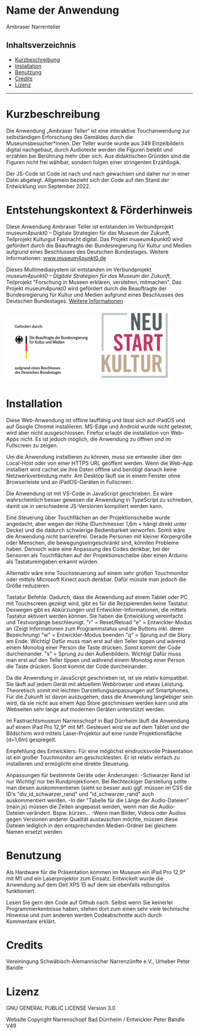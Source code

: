 # Name der Anwendung
Ambraser Narrenteller

## Inhaltsverzeichnis

* [Kurzbeschreibung](#Kurzbeschreibung)
* [Installation](#Installation)
* [Benutzung](#Benutzung)
* [Credits](#Credits)
* [Lizenz](#Lizenz)


--------------------------------------------------------------------------------------------------------------------------------------
# Kurzbeschreibung
Die Anwendung „Ambraser Teller“ ist eine interaktive Touchanwendung zur selbständigen Erforschung des Gemäldes durch die Museumsbesucher*innen. Der Teller wurde wurde aus 349 Einzelbildern digital nachgebaut, durch Audiotexte werden die Figuren belebt und erzählen bei Berührung mehr über sich. Aus didaktischen Gründen sind die Figuren nicht frei wählbar, sondern folgen einer stringenten Erzähllogik.  

Der JS-Code ist Code ist nach und nach gewachsen und daher nur in einer Datei abgelegt. Allgemein bezieht sich der Code auf den Stand der Entwicklung von September 2022. 

# Entstehungskontext & Förderhinweis
Diese Anwendung Ambraser Teller ist entstanden im Verbundprojekt museum4punkt0 – Digitale Strategien für das Museum der Zukunft, Teilprojekt Kulturgut Fastnacht digital. Das Projekt museum4punkt0 wird gefördert durch die Beauftragte der Bundesregierung für Kultur und Medien aufgrund eines Beschlusses des Deutschen Bundestages. Weitere Informationen: www.museum4punkt0.de

Dieses Multimediasystem ist entstanden im Verbundprojekt _museum4punkt0 – Digitale Strategien für das Museum der Zukunft_, Teilprojekt "Forschung in Museen erklären, verstehen, mitmachen". Das Projekt museum4punkt0 wird gefördert durch die Beauftragte der Bundesregierung für Kultur und Medien aufgrund eines Beschlusses des Deutschen Bundestages. [Weitere Informationen](https://www.museum4punkt0.de)

![BKM-Logo](https://github.com/museum4punkt0/Object-by-Object/blob/77bba25aa5a7f9948d4fd6f0b59f5bfb56ae89e2/04%20Logos/BKM_Fz_2017_Web_de.gif)
![NeustartKultur](https://github.com/museum4punkt0/Object-by-Object/blob/22f4e86d4d213c87afdba45454bf62f4253cada1/04%20Logos/BKM_Neustart_Kultur_Wortmarke_pos_RGB_RZ_web.jpg)

# Installation

Diese Web-Anwendung ist offline lauffähig und lässt sich auf iPadOS und auf Google Chrome installieren. 
MS-Edge und Android wurde nicht getestet, wird aber nicht ausgeschlossen. 
Firefox erlaubt die installation von Web-Apps nicht. Es ist jedoch möglich, die Anwendung zu öffnen und im Fullscreen zu zeigen.

Um die Anwendung installieren zu können, muss sie entweder über den Local-Host oder von einer HTTPS URL geöffent werden.
Wenn die Web-App installiert wird cachet sie ihre Daten offline und benötigt danach keine Netzwerkverbindung mehr. 
Am Desktop läuft sie in einem Fenster ohne Browserleiste und an iPadOS-Geräten in Fullscreen. 

Die Anwendung ist mit VS-Code in JavaScript geschrieben. 
Es wäre wahrscheinlich besser gewesen die Anwendung in TypeScript zu schreiben, 
damit sie in verschiedene JS-Versionen kompiliert werden kann.

Eine Steuerung über Touchflächen an der Projektionscheibe wurde angedacht, 
aber wegen der Höhe (Durchmesser 1,6m + hängt direkt unter Decke)
und die dadurch schwierige Bedienbarkeit verworfen.
Somit wäre die Anwendung nicht barrierefrei. Gerade Personen mit kleiner Körpergröße 
oder Menschen, die bewegungseingeschränkt sind, könnten Probleme haben.
Dennoch wäre eine Anpassung des Codes denkbar, 
bei der Sensoren als Touchflächen auf der Projektionsscheibe über einen Arduino als Tastatureingaben erkannt würden.

Alternativ wäre eine Touchsteuerung auf einem sehr großen Touchmonitor oder mittels Microsoft Kinect auch denkbar.
Dafür müsste man jedoch die Größe reduzieren.

Tastatur Befehle:
Dadurch, dass die Anwendung auf einem Tablet oder PC mit Touchscreen gezeigt wird, gibt es für die Rezipierenden keine Tastatur.
Deswegen gibt es Abkürzungen und Entwickler-Informationen, die mittels Tastatur aktiviert werden können.
Sie haben die Entwicklung vereinfacht und Testvorgänge beschleunigt.
"r" = Reset/Reload
"e" = Entwickler-Modus an (Zeigt Informationen zum Programmstatus und die Buttons inkl. deren Bezeichnung)
"w" = Entwickler-Modus beenden
"q" = Sprung auf die Story am Ende. Wichtig! Dafür muss man erst auf den Teller tippen und wärend einem Monolog einer Person die Taste drücken. Sonst kommt der Code durcheinander. 
"s" = Sprung zu den Außenbildern. Wichtig! Dafür muss man erst auf den Teller tippen und während einem Monolog einer Person die Taste drücken. Sonst kommt der Code durcheinander.

Da die Anwendung in JavaScript geschrieben ist, ist sie relativ kompatibel. 
Sie läuft auf jedem Gerät mit aktuellem Webbrowser und etwas Leistung.
Theoretisch somit mit leichten Darstellungsanpassungen auf Smartphones.
Für die Zukunft ist davon auszugehen, dass die Anwendung langlebiger sein wird, 
da sie nicht aus einem App Store geschmissen werden kann und alte Webseiten sehr lange auf modernen Geräten unterstützt werden.

Im Fastnachtsmuseum Narrenschopf in Bad Dürrheim läuft die Anwendung auf einem iPad Pro 12,9* mit M1.
Gesteuert wird sie auf dem Tablet und der Bildschirm wird mittels Laser-Projektor auf eine runde Projektionsfläche (d=1,6m) gespiegelt.

Empfehlung des Entwicklers:
Für eine möglichst eindrucksvolle Präsentation ist ein großer Touchmonitor am geschicktesten. 
Er ist relativ einfach zu installieren und ermöglicht eine direkte Steuerung.

Anpassungen für bestimmte Geräte oder Änderungen:
-Schwarzer Rand ist nur Wichtig! nur bei Rundprojektionen. 
    Bei Rechteckiger Darstellung sollte man diesen auskommentieren (sieht so besser aus)
    ggf. müssen im CSS die ID's "div_id_schwarzer_rand" und "id_schwarzer_rand" auch auskommentiert werden.
-In der "Tabelle für die Länge der Audio-Dateien" (main.js) müssen die Zeiten angepasst werden, 
    wenn man die Audio-Dateien verändert. Bspw. kürzen...
-Wenn man Bilder, Videos oder Audios gegen Versionen anderer Qualität austauschen möchte, 
    müssen diese Dateien lediglich in den entsprechenden Medien-Ordner bei gleichem Namen ersetzt werden. 
    
# Benutzung

Als Hardware für die Präsentation kommen im Museum ein iPad Pro 12,9* mit M1 und ein Laserprojektor zum Einsatz. Entwickelt wurde die Anwendung auf dem Dell XPS 15 auf dem sie ebenfalls reibungslos funktioniert.

Lesen Sie gern den Code auf Github nach. Selbst wenn Sie keinerlei Programmierkentnisse haben, stehen dort zum einen sehr viele technische Hinweise und zum anderen werden Codeabschnitte auch durch Kommentare erklärt.

# Credits

Vereiningung Schwäbisch-Alemannischer Narrenzünfte e.V., Urheber Peter Bandle

# Lizenz

GNU GENERAL PUBLIC LICENSE Version 3.0 

Website Copyright Narrenschopf Bad Dürrheim / Entwickler Peter Bandle
V49
